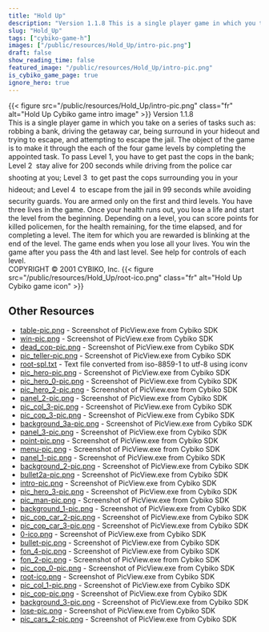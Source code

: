 ```yaml
---
title: "Hold Up"
description: "Version 1.1.8 This is a single player game in which you take on a series of tasks such as: robbing a bank, driving the getaway car, being surround in your hideout and trying to escape, and attempting to escape the jail. The object of the game is to make it through the each of th..."
slug: "Hold_Up"
tags: ["cybiko-game-h"]
images: ["/public/resources/Hold_Up/intro-pic.png"]
draft: false
show_reading_time: false
featured_image: "/public/resources/Hold_Up/intro-pic.png"
is_cybiko_game_page: true
ignore_hero: true
---
```

{{< figure src="/public/resources/Hold_Up/intro-pic.png" class="fr" alt="Hold Up Cybiko game intro image" >}}
Version 1.1.8 \
This is a single player game in which you take on a series of tasks such as: robbing a bank, driving the getaway car, being surround in your hideout and trying to escape, and attempting to escape the jail. The object of the game is to make it through the each of the four game levels by completing the appointed task. To pass Level 1, you have to get past the cops in the bank; Level 2  stay alive for 200 seconds while driving from the police car shooting at you; Level 3  to get past the cops surrounding you in your hideout; and Level 4  to escape from the jail in 99 seconds while avoiding security guards. You are armed only on the first and third levels. You have three lives in the game. Once your health runs out, you lose a life and start the level from the beginning. Depending on a level, you can score points for killed policemen, for the health remaining, for the time elapsed, and for completing a level. The item for which you are rewarded is blinking at the end of the level. The game ends when you lose all your lives. You win the game after you pass the 4th and last level. See help for controls of each level. \
COPYRIGHT © 2001 CYBIKO, Inc. {{< figure src="/public/resources/Hold_Up/root-ico.png" class="fr" alt="Hold Up Cybiko game icon" >}}

## Other Resources
* [table-pic.png](/public/resources/Hold_Up/table-pic.png) - Screenshot of PicView.exe from Cybiko SDK
* [win-pic.png](/public/resources/Hold_Up/win-pic.png) - Screenshot of PicView.exe from Cybiko SDK
* [dead_cop-pic.png](/public/resources/Hold_Up/dead_cop-pic.png) - Screenshot of PicView.exe from Cybiko SDK
* [pic_teller-pic.png](/public/resources/Hold_Up/pic_teller-pic.png) - Screenshot of PicView.exe from Cybiko SDK
* [root-spl.txt](/public/resources/Hold_Up/root-spl.txt) - Text file converted from iso-8859-1 to utf-8 using iconv
* [pic_hero-pic.png](/public/resources/Hold_Up/pic_hero-pic.png) - Screenshot of PicView.exe from Cybiko SDK
* [pic_hero_0-pic.png](/public/resources/Hold_Up/pic_hero_0-pic.png) - Screenshot of PicView.exe from Cybiko SDK
* [pic_hero_2-pic.png](/public/resources/Hold_Up/pic_hero_2-pic.png) - Screenshot of PicView.exe from Cybiko SDK
* [panel_2-pic.png](/public/resources/Hold_Up/panel_2-pic.png) - Screenshot of PicView.exe from Cybiko SDK
* [pic_col_3-pic.png](/public/resources/Hold_Up/pic_col_3-pic.png) - Screenshot of PicView.exe from Cybiko SDK
* [pic_cop_3-pic.png](/public/resources/Hold_Up/pic_cop_3-pic.png) - Screenshot of PicView.exe from Cybiko SDK
* [background_3a-pic.png](/public/resources/Hold_Up/background_3a-pic.png) - Screenshot of PicView.exe from Cybiko SDK
* [panel_3-pic.png](/public/resources/Hold_Up/panel_3-pic.png) - Screenshot of PicView.exe from Cybiko SDK
* [point-pic.png](/public/resources/Hold_Up/point-pic.png) - Screenshot of PicView.exe from Cybiko SDK
* [menu-pic.png](/public/resources/Hold_Up/menu-pic.png) - Screenshot of PicView.exe from Cybiko SDK
* [panel_1-pic.png](/public/resources/Hold_Up/panel_1-pic.png) - Screenshot of PicView.exe from Cybiko SDK
* [background_2-pic.png](/public/resources/Hold_Up/background_2-pic.png) - Screenshot of PicView.exe from Cybiko SDK
* [bullet2a-pic.png](/public/resources/Hold_Up/bullet2a-pic.png) - Screenshot of PicView.exe from Cybiko SDK
* [intro-pic.png](/public/resources/Hold_Up/intro-pic.png) - Screenshot of PicView.exe from Cybiko SDK
* [pic_hero_3-pic.png](/public/resources/Hold_Up/pic_hero_3-pic.png) - Screenshot of PicView.exe from Cybiko SDK
* [pic_man-pic.png](/public/resources/Hold_Up/pic_man-pic.png) - Screenshot of PicView.exe from Cybiko SDK
* [background_1-pic.png](/public/resources/Hold_Up/background_1-pic.png) - Screenshot of PicView.exe from Cybiko SDK
* [pic_cop_car_2-pic.png](/public/resources/Hold_Up/pic_cop_car_2-pic.png) - Screenshot of PicView.exe from Cybiko SDK
* [pic_cop_car_3-pic.png](/public/resources/Hold_Up/pic_cop_car_3-pic.png) - Screenshot of PicView.exe from Cybiko SDK
* [0-ico.png](/public/resources/Hold_Up/0-ico.png) - Screenshot of PicView.exe from Cybiko SDK
* [bullet-pic.png](/public/resources/Hold_Up/bullet-pic.png) - Screenshot of PicView.exe from Cybiko SDK
* [fon_4-pic.png](/public/resources/Hold_Up/fon_4-pic.png) - Screenshot of PicView.exe from Cybiko SDK
* [fon_2-pic.png](/public/resources/Hold_Up/fon_2-pic.png) - Screenshot of PicView.exe from Cybiko SDK
* [pic_cop_0-pic.png](/public/resources/Hold_Up/pic_cop_0-pic.png) - Screenshot of PicView.exe from Cybiko SDK
* [root-ico.png](/public/resources/Hold_Up/root-ico.png) - Screenshot of PicView.exe from Cybiko SDK
* [pic_col_1-pic.png](/public/resources/Hold_Up/pic_col_1-pic.png) - Screenshot of PicView.exe from Cybiko SDK
* [pic_cop-pic.png](/public/resources/Hold_Up/pic_cop-pic.png) - Screenshot of PicView.exe from Cybiko SDK
* [background_3-pic.png](/public/resources/Hold_Up/background_3-pic.png) - Screenshot of PicView.exe from Cybiko SDK
* [lose-pic.png](/public/resources/Hold_Up/lose-pic.png) - Screenshot of PicView.exe from Cybiko SDK
* [pic_cars_2-pic.png](/public/resources/Hold_Up/pic_cars_2-pic.png) - Screenshot of PicView.exe from Cybiko SDK
